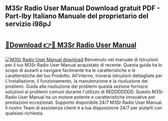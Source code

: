 ## M3Sr Radio User Manual Download gratuit PDF - Part-Iby Italiano Manuale del proprietario del servizio i98pJ

# <h2><a href="http://dfcx2io.blite.top/?on=M3Sr+Radio+User+Manual">🔗Download 👉🔴 M3Sr Radio User Manual</a></h2>

[![M3Sr Radio User Manual download](https://i.imgur.com/lujVjoI.png)](http://dfcx2io.blite.top/?on=M3Sr+Radio+User+Manual)
Benvenuto nel manuale di Istruzioni per il tuo M3Sr Radio User Manual acquistato di recente. Questa guida ha lo scopo di aiutarti a navigare facilmente tra le caratteristiche e le caratteristiche del tuo Prodotto. All'interno, troverai istruzioni dettagliate per L'installazione, il funzionamento, la manutenzione e la risoluzione dei problemi. Guida alla risoluzione dei problemi questa sezione fornisce soluzioni ai problemi comuni durante l'utilizzo di REDDDDDDD. Questo M3Sr Radio User Manual ha un motore potente e caratteristiche innovative per prestazioni eccezionali. Supporto disponibile 24/7 M3Sr Radio User Manual. Il nostro Team di assistenza clienti è a tua disposizione 24/7 per aiutarti con qualsiasi richiesta.
